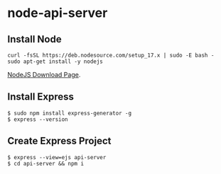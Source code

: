 # node-api-server

## Install Node

```
curl -fsSL https://deb.nodesource.com/setup_17.x | sudo -E bash -
sudo apt-get install -y nodejs
```

[NodeJS Download Page](https://nodejs.org/ko/download/).

## Install Express

```
$ sudo npm install express-generator -g
$ express --version
```

## Create Express Project

```
$ express --view=ejs api-server
$ cd api-server && npm i
```
